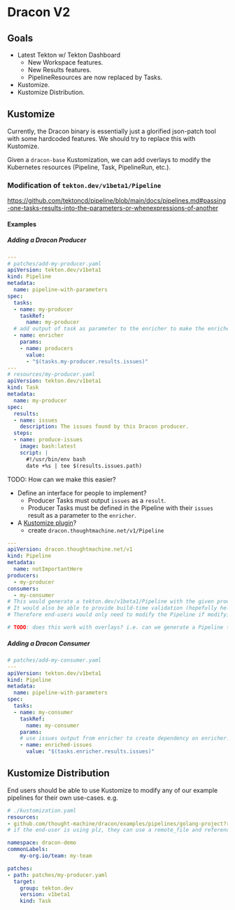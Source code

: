 # Dracon V2

## Goals

- Latest Tekton w/ Tekton Dashboard
  - New Workspace features.
  - New Results features.
  - PipelineResources are now replaced by Tasks.
- Kustomize.
- Kustomize Distribution.


## Kustomize

Currently, the Dracon binary is essentially just a glorified json-patch tool with some hardcoded features. We should try to replace this with Kustomize.

Given a `dracon-base` Kustomization, we can add overlays to modify the Kubernetes resources (Pipeline, Task, PipelineRun, etc.).


### Modification of `tekton.dev/v1beta1/Pipeline`

https://github.com/tektoncd/pipeline/blob/main/docs/pipelines.md#passing-one-tasks-results-into-the-parameters-or-whenexpressions-of-another

#### Examples
##### Adding a Dracon Producer

```yaml
---
# patches/add-my-producer.yaml
apiVersion: tekton.dev/v1beta1
kind: Pipeline
metadata:
  name: pipeline-with-parameters
spec:
  tasks:
  - name: my-producer
    taskRef:
      name: my-producer
  # add output of task as parameter to the enricher to make the enricher dependent on this.
  - name: enricher
    params: 
    - name: producers
      value: 
      - "$(tasks.my-producer.results.issues)"
---
# resources/my-producer.yaml
apiVersion: tekton.dev/v1beta1
kind: Task
metadata:
  name: my-producer
spec:
  results:
  - name: issues
    description: The issues found by this Dracon producer.
  steps:
  - name: produce-issues
    image: bash:latest
    script: |
      #!/usr/bin/env bash
      date +%s | tee $(results.issues.path)
```

TODO: How can we make this easier?
 - Define an interface for people to implement?
   - Producer Tasks must output `issues` as a `result`.
   - Producer Tasks must be defined in the Pipeline with their `issues` result as a parameter to the `enricher`.
 - A [Kustomize plugin](https://kubectl.docs.kubernetes.io/guides/extending_kustomize/)?
   - create `dracon.thoughtmachine.net/v1/Pipeline`

```yaml
---
apiVersion: dracon.thoughtmachine.net/v1
kind: Pipeline
metadata:
  name: notImportantHere
producers:
  - my-producer
consumers:
  - my-consumer
# This would generate a tekton.dev/v1beta1/Pipeline with the given producers and consumers.
# It would also be able to provide build-time validation (hopefully helpful output).
# Therefore end-users would only need to modify the Pipeline if modifying the enricher or retrieval of sourcecode.

# TODO: does this work with overlays? i.e. can we generate a Pipeline then use overlay kustomizations on it (e.g. change the task which retrieves source-code)?
```

##### Adding a Dracon Consumer

```yaml
# patches/add-my-consumer.yaml
---
apiVersion: tekton.dev/v1beta1
kind: Pipeline
metadata:
  name: pipeline-with-parameters
spec:
  tasks:
  - name: my-consumer
    taskRef:
      name: my-consumer
    params:
    # use issues output from enricher to create dependency on enricher.
    - name: enriched-issues
      value: "$(tasks.enricher.results.issues)"
```

## Kustomize Distribution

End users should be able to use Kustomize to modify any of our example pipelines for their own use-cases. e.g.

```yaml
# ./kustomization.yaml
resources:
- github.com/thought-machine/dracon/examples/pipelines/golang-project?ref=v0.12.1
# if the end-user is using plz, they can use a remote_file and reference the output directory instead

namespace: dracon-demo
commonLabels:
    my-org.io/team: my-team

patches:
- path: patches/my-producer.yaml
  target:
    group: tekton.dev
    version: v1beta1
    kind: Task
```
